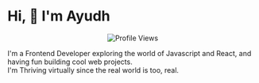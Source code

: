 # Hi, :wave: I'm Ayudh

<p align="center">
  <img src="https://komarev.com/ghpvc/?username=makersmecca&color=ECDFCC" alt="Profile Views" />
</p>

I'm a Frontend Developer exploring the world of Javascript and React, and having fun building cool web projects.</br>
I'm Thriving virtually since the real world is too, real.
